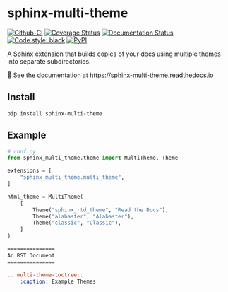# sphinx-multi-theme

[![Github-CI][github-ci]][github-link]
[![Coverage Status][codecov-badge]][codecov-link]
[![Documentation Status][rtd-badge]][rtd-link]
[![Code style: black][black-badge]][black-link]
[![PyPI][pypi-badge]][pypi-link]

[github-ci]: https://github.com/Robpol86/sphinx-multi-theme/actions/workflows/ci.yml/badge.svg?branch=main
[github-link]: https://github.com/Robpol86/sphinx-multi-theme/actions/workflows/ci.yml
[codecov-badge]: https://codecov.io/gh/Robpol86/sphinx-multi-theme/branch/main/graph/badge.svg
[codecov-link]: https://codecov.io/gh/Robpol86/sphinx-multi-theme
[rtd-badge]: https://readthedocs.org/projects/sphinx-multi-theme/badge/?version=latest
[rtd-link]: https://sphinx-multi-theme.readthedocs.io/en/latest/?badge=latest
[black-badge]: https://img.shields.io/badge/code%20style-black-000000.svg
[black-link]: https://github.com/ambv/black
[pypi-badge]: https://img.shields.io/pypi/v/sphinx-multi-theme.svg
[pypi-link]: https://pypi.org/project/sphinx-multi-theme

A Sphinx extension that builds copies of your docs using multiple themes into separate subdirectories.

📖 See the documentation at https://sphinx-multi-theme.readthedocs.io

## Install

```shell
pip install sphinx-multi-theme
```

## Example

```python
# conf.py
from sphinx_multi_theme.theme import MultiTheme, Theme

extensions = [
    "sphinx_multi_theme.multi_theme",
]

html_theme = MultiTheme(
    [
        Theme("sphinx_rtd_theme", "Read the Docs"),
        Theme("alabaster", "Alabaster"),
        Theme("classic", "Classic"),
    ]
)
```

```rst
===============
An RST Document
===============

.. multi-theme-toctree::
    :caption: Example Themes

```
